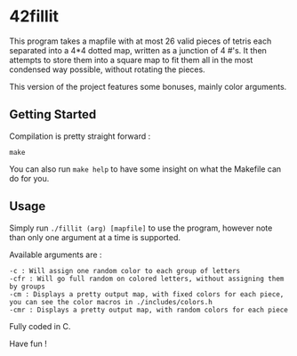 # 42fillit

This program takes a mapfile with at most 26 valid pieces of tetris each separated into a 4*4 dotted map, written as a junction of 4 #'s.
It then attempts to store them into a square map to fit them all in the most condensed way possible, without rotating the pieces.

This version of the project features some bonuses, mainly color arguments.

## Getting Started

Compilation is pretty straight forward :

```
make
```

You can also run ```make help``` to have some insight on what the Makefile can do for you.

## Usage

Simply run ```./fillit (arg) [mapfile]``` to use the program, however note than only one argument at a time is supported.

Available arguments are :

```
-c : Will assign one random color to each group of letters
-cfr : Will go full random on colored letters, without assigning them by groups
-cm : Displays a pretty output map, with fixed colors for each piece, you can see the color macros in ./includes/colors.h
-cmr : Displays a pretty output map, with random colors for each piece
```

Fully coded in C.

Have fun !
